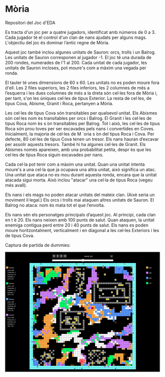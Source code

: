 # Mòria

Repositori del Joc d'EDA

Es tracta d'un joc per a quatre jugadors, identificat amb números de 0 a 3. Cada
jugador té el control d'un clan de nans ajudats per alguns mags. L'objectiu del
joc és dominar l’antic regne de Mòria.

Aquest joc també inclou algunes unitats de Sauron: orcs, trolls i un Balrog. Les
unitats de Sauron corresponen al jugador -1. El joc té una durada de 200 rondes,
numerades de l'1 al 200. Cada unitat de cada jugador, les unitats de Sauron incloses,
pot moure's com a màxim una vegada per ronda.

El tauler té unes dimensions de 60 x 60. Les unitats no es poden moure fora
d'ell. Les 2 files superiors, les 2 files inferiors, les 2 columnes de més a
l’esquerra i les dues columnes de més a la dreta són cel·les fora de Mòria
i, per tant, s'on les  úniques cel·les de tipus Exterior. La resta de cel·les,
de tipus Cova, Abisme, Granit i Roca, pertanyen a Mòria.

Les cel·les de tipus Cova són transitables per qualsevol unitat. Els Abismes són
cel·les nom ́es transitables per orcs i Balrog. El Granit i les cel·les de tipus Roca
nom ́es s  ́on transitables per Balrog. Tot i això, les cel·les de tipus Roca són prou
toves per ser excavades pels nans i convertides en Coves. Inicialment, la majoria
de cel·les de M `oria s  ́on del tipus Roca i Cova. Per defecte, 80 cel·les de tipus
Cova tenen un tresor. Els nans hauran d’excavar per assolir aquests tresors. També
hi ha algunes cel·les de Granit. Els Abismes només apareixen, amb una probabilitat
petita, despr ́es que les cel·les de tipus Roca siguin excavades per nans.

Cada cel·la pot tenir com a màxim una unitat. Quan una unitat intenta moure's
a una cel·la que ja ocupava una altra unitat, això significa un atac. Una unitat
que ataca no es mou durant aquesta ronda, encara que la unitat atacada sigui
morta. Això inclou "atacar" una cel·la de tipus Roca (vegeu més avall).

Els nans i els mags no poden atacar unitats del mateix clan. (Aixè seria un
moviment il·legal.) Els orcs i trolls mai ataquen altres unitats de Sauron. El
Balrog no ataca: nom ́es mata tot el que l’envolta.

Els nans sén els personatges principals d’aquest joc. Al principi, cada clan
en t ́e 20. Els nans neixen amb 100 punts de salut. Quan ataquen, la unitat
enemiga contigua perd entre 20 i 40 punts de salut. Els nans es poden moure
horitzontalment, verticalment i en diagonal a les cel·les Exteriors i les de tipus Cova.

Captura de partida de dummies:

![Demo picture](/info/demo.png)
